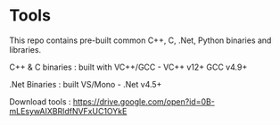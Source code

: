 # Tools

This repo contains pre-built common C++, C, .Net, Python binaries and libraries.

C++ & C binaries : built with VC++/GCC - VC++ v12+ GCC v4.9+

.Net Binaries : built VS/Mono - .Net v4.5+

Download tools : https://drive.google.com/open?id=0B-mLEsywAIXBRldfNVFxUC1OYkE